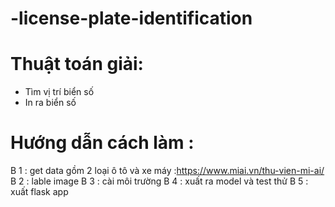 # -license-plate-identification

# Thuật toán giải:
- Tìm vị trí biển số
- In ra biển số

# Hướng dẫn cách làm :
B 1 : get data
gồm 2 loại ô tô và xe máy :https://www.miai.vn/thu-vien-mi-ai/
B 2 : lable image
B 3 : cài môi trường
B 4 : xuất ra model và test thử 
B 5 : xuất flask app



  
